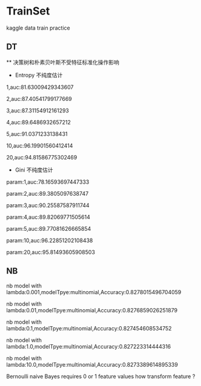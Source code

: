 # TrainSet
kaggle data train practice

## DT ##

** 决策树和朴素贝叶斯不受特征标准化操作影响

* Entropy 不纯度估计

1,auc:81.63009429343607

2,auc:87.40541799177669

3,auc:87.31154912161293

4,auc:89.6486932657212

5,auc:91.0371233138431

10,auc:96.19901560412414

20,auc:94.81586775302469

* Gini 不纯度估计

param:1,auc:78.16593697447333

param:2,auc:89.3805097638747

param:3,auc:90.25587587911744

param:4,auc:89.82069771505614

param:5,auc:89.77081626665854

param:10,auc:96.22851202108438

param:20,auc:95.81493605908503

## NB ##

nb model with lambda:0.001,modelTpye:multinomial,Accuracy:0.8278015496704059

nb model with lambda:0.01,modelTpye:multinomial,Accuracy:0.8276859026251879

nb model with lambda:0.1,modelTpye:multinomial,Accuracy:0.827454608534752

nb model with lambda:1.0,modelTpye:multinomial,Accuracy:0.827223314444316

nb model with lambda:10.0,modelTpye:multinomial,Accuracy:0.8273389614895339

Bernoulli naive Bayes requires 0 or 1 feature values how transform feature ?



